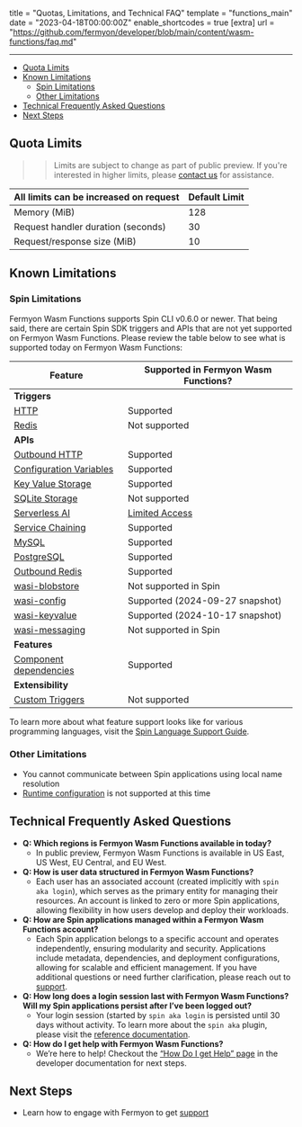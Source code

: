 title = "Quotas, Limitations, and Technical FAQ"
template = "functions_main"
date = "2023-04-18T00:00:00Z"
enable_shortcodes = true
[extra]
url = "https://github.com/fermyon/developer/blob/main/content/wasm-functions/faq.md"

---

- [Quota Limits](#quota-limits)
- [Known Limitations](#known-limitations)
  - [Spin Limitations](#spin-limitations)
  - [Other Limitations](#other-limitations)
- [Technical Frequently Asked Questions](#technical-frequently-asked-questions)
- [Next Steps](#next-steps)

## Quota Limits

> > Limits are subject to change as part of public preview. If you're interested in higher limits, please [contact us](https://www.fermyon.com/contact) for assistance.

| All limits can be increased on request | Default Limit |
| -------------------------------------- | ------------- |
| Memory (MiB)                           | 128           |
| Request handler duration (seconds)     | 30            |
| Request/response size (MiB)            | 10            |

## Known Limitations

### Spin Limitations

Fermyon Wasm Functions supports Spin CLI v0.6.0 or newer. That being said, there are certain Spin SDK triggers and APIs that are not yet supported on Fermyon Wasm Functions. Please review the table below to see what is supported today on Fermyon Wasm Functions:

| Feature                                                                                                         | Supported in Fermyon Wasm Functions?                           |
| --------------------------------------------------------------------------------------------------------------- | -------------------------------------------------------------- |
| **Triggers**                                                                                                    |
| [HTTP](https://developer.fermyon.com/spin/http-trigger)                                                         | Supported                                                      |
| [Redis](https://developer.fermyon.com/spin/redis-trigger)                                                       | Not supported                                                  |
| **APIs**                                                                                                        |
| [Outbound HTTP](https://developer.fermyon.com/spin/v3/rust-components#sending-outbound-http-requests)           | Supported                                                      |
| [Configuration Variables](https://developer.fermyon.com/spin/v3/variables)                                      | Supported                                                      |
| [Key Value Storage](https://developer.fermyon.com/spin/v3/kv-store-api-guide)                                   | Supported                                                      |
| [SQLite Storage](https://developer.fermyon.com/spin/sqlite-api-guide)                                           | Not supported                                                  |
| [Serverless AI](https://developer.fermyon.com/spin/serverless-ai-api-guide)                                     | [Limited Access](https://fibsu0jcu2g.typeform.com/to/dOFZ338a) |
| [Service Chaining](https://developer.fermyon.com/spin/http-outbound#local-service-chaining)                     | Supported                                                      |
| [MySQL](https://developer.fermyon.com/spin/rdbms-storage#using-mysql-and-postgresql-from-applications)          | Supported                                                      |
| [PostgreSQL](https://developer.fermyon.com/spin/rdbms-storage#using-mysql-and-postgresql-from-applications)     | Supported                                                      |
| [Outbound Redis](https://developer.fermyon.com/spin/rust-components#storing-data-in-redis-from-rust-components) | Supported                                                      |
| [wasi-blobstore](https://github.com/WebAssembly/wasi-blobstore)                                                 | Not supported in Spin                                          |
| [wasi-config](https://github.com/WebAssembly/wasi-config)                                                       | Supported (2024-09-27 snapshot)                                |
| [wasi-keyvalue](https://github.com/WebAssembly/wasi-keyvalue)                                                   | Supported (2024-10-17 snapshot)                                |
| [wasi-messaging](https://github.com/WebAssembly/wasi-messaging)                                                 | Not supported in Spin                                          |
| **Features**                                                                                                    |
| [Component dependencies](https://developer.fermyon.com/spin/v3/writing-apps#using-component-dependencies)       | Supported                                                      |
| **Extensibility**                                                                                               |
| [Custom Triggers](https://developer.fermyon.com/spin/extending-and-embedding)                                   | Not supported                                                  |

To learn more about what feature support looks like for various programming languages, visit the [Spin Language Support Guide](/spin/v3/language-support-overview).

### Other Limitations

- You cannot communicate between Spin applications using local name resolution
- [Runtime configuration](/spin/dynamic-configuration#runtime-configuration) is not supported at this time

## Technical Frequently Asked Questions

- **Q: Which regions is Fermyon Wasm Functions available in today?**
  - In public preview, Fermyon Wasm Functions is available in US East, US West, EU Central, and EU West.
- **Q: How is user data structured in Fermyon Wasm Functions?**
  - Each user has an associated account (created implicitly with `spin aka login`), which serves as the primary entity for managing their resources. An account is linked to zero or more Spin applications, allowing flexibility in how users develop and deploy their workloads.
- **Q: How are Spin applications managed within a Fermyon Wasm Functions account?**
  - Each Spin application belongs to a specific account and operates independently, ensuring modularity and security. Applications include metadata, dependencies, and deployment configurations, allowing for scalable and efficient management. If you have additional questions or need further clarification, please reach out to [support](./support.md).
- **Q: How long does a login session last with Fermyon Wasm Functions? Will my Spin applications persist after I’ve been logged out?**
  - Your login session (started by `spin aka login` is persisted until 30 days without activity. To learn more about the `spin aka` plugin, please visit the [reference documentation](/wasm-functions/aka-command-reference).
- **Q: How do I get help with Fermyon Wasm Functions?**
  - We’re here to help! Checkout the [“How Do I get Help” page](/wasm-functions/support) in the developer documentation for next steps.

## Next Steps

- Learn how to engage with Fermyon to get [support](support)
